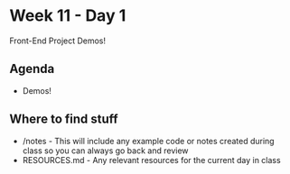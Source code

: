 # Week 11 - Day 1

Front-End Project Demos!

## Agenda

- Demos!

## Where to find stuff
- /notes - This will include any example code or notes created during class so you can always go back and review
- RESOURCES.md - Any relevant resources for the current day in class

